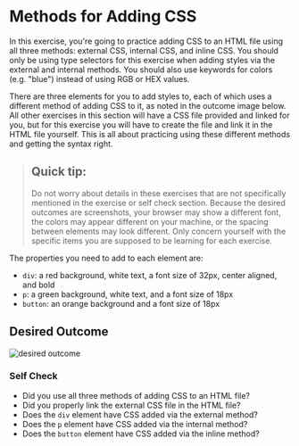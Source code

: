# Methods for Adding CSS
In this exercise, you're going to practice adding CSS to an HTML file using all three methods: external CSS, internal CSS, and inline CSS. 
You should only be using type selectors for this exercise when adding styles via the external and internal methods. 
You should also use keywords for colors (e.g. "blue") instead of using RGB or HEX values.

There are three elements for you to add styles to, each of which uses a different method of adding CSS to it, as noted in the outcome image below. 
All other exercises in this section will have a CSS file provided and linked for you, but for this exercise you will have to create the file and link it in the HTML file yourself. This is all about practicing using these different methods and getting the syntax right.

> ## Quick tip:
> Do not worry about details in these exercises that are not specifically mentioned in the exercise or self check section. 
Because the desired outcomes are screenshots, your browser may show a different font, the colors may appear different on your machine, or the spacing between elements may look different. 
Only concern yourself with the specific items you are supposed to be learning for each exercise.

The properties you need to add to each element are:

* `div`: a red background, white text, a font size of 32px, center aligned, and bold
* `p`: a green background, white text, and a font size of 18px
* `button`: an orange background and a font size of 18px

## Desired Outcome
![desired outcome](./desired-outcome.png)


### Self Check
- Did you use all three methods of adding CSS to an HTML file?
- Did you properly link the external CSS file in the HTML file?
- Does the `div` element have CSS added via the external method?
- Does the `p` element have CSS added via the internal method?
- Does the `button` element have CSS added via the inline method?
